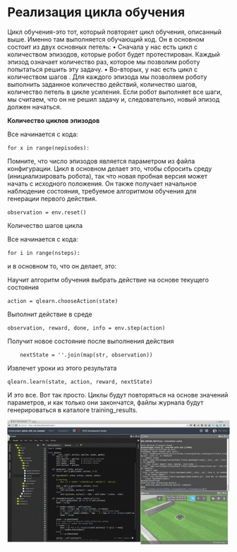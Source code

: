 # Реализация цикла обучения

Цикл обучения-это тот, который повторяет цикл обучения, описанный выше. Именно там выполняется обучающий код. Он в основном состоит из двух основных петель: • Сначала у нас есть цикл с количеством эпизодов, которые робот будет протестирован. Каждый эпизод означает количество раз, которое мы позволим роботу попытаться решить эту задачу. • Во-вторых, у нас есть цикл с количеством шагов . Для каждого эпизода мы позволяем роботу выполнить заданное количество действий, количество шагов, количество петель в цикле усиления. Если робот выполняет все шаги, мы считаем, что он не решил задачу и, следовательно, новый эпизод должен начаться.

**Количество циклов эпизодов**

Все начинается с кода:

```text
for x in range(nepisodes):
```

Помните, что число эпизодов является параметром из файла конфигурации. Цикл в основном делает это, чтобы сбросить среду \(инициализировать робота\), так что новая пробная версия может начать с исходного положения. Он также получает начальное наблюдение состояния, требуемое алгоритмом обучения для генерации первого действия.

```text
observation = env.reset()
```

Количество шагов цикла

Все начинается с кода:

```text
for i in range(nsteps):
```

и в основном то, что он делает, это: 

Научит алгоритм обучения выбрать действие на основе текущего состояния

```text
action = qlearn.chooseAction(state)
```

Выполнит действие в среде

```text
observation, reward, done, info = env.step(action)
```

Получит новое состояние после выполнения действия

```text
	nextState = ''.join(map(str, observation))
```

Извлечет уроки из этого результата

```text
qlearn.learn(state, action, reward, nextState)
```

И это все. Вот так просто. Циклы будут повторяться на основе значений параметров, и как только они закончатся, файлы журнала будут генерироваться в каталоге training\_results.

![](../.gitbook/assets/image%20%284%29.png)



